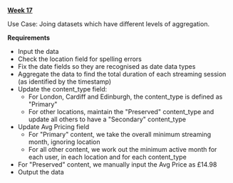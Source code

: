 [**Week 17**](https://preppindata.blogspot.com/2022/04/2022-week-17-price-of-streaming.html)

Use Case: Joing datasets which have different levels of aggregation.

**Requirements**
- Input the data
- Check the location field for spelling errors
- Fix the date fields so they are recognised as date data types
- Aggregate the data to find the total duration of each streaming session (as identified by the timestamp)
- Update the content_type field:
    - For London, Cardiff and Edinburgh, the content_type is defined as "Primary"
    - For other locations, maintain the "Preserved" content_type and update all others to have a "Secondary" content_type
- Update Avg Pricing field
    - For "Primary" content, we take the overall minimum streaming month, ignoring location
    - For all other content, we work out the minimum active month for each user, in each location and for each content_type
- For "Preserved" content, we manually input the Avg Price as £14.98
- Output the data